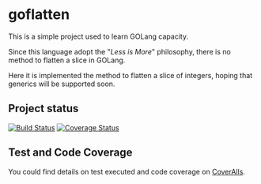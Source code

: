 # goflatten 

This is a simple project used to learn GOLang capacity.

Since this language adopt the "_Less is More_" philosophy, there is no method to flatten a slice in GOLang.

Here it is implemented the method to flatten a slice of integers, hoping that generics will be supported soon.

## Project status

[![Build Status](https://travis-ci.org/torre76/goflatten.svg?branch=master)](https://travis-ci.org/torre76/goflatten)  [![Coverage Status](https://coveralls.io/repos/github/torre76/goflatten/badge.svg?branch=master)](https://coveralls.io/github/torre76/goflatten?branch=master)

## Test and Code Coverage

You could find details on test executed and code coverage on [CoverAlls](https://coveralls.io/github/torre76/goflatten).